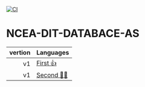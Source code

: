 [![CI](https://github.com/Notliam99/NCEA-DIT-DATABACE-AS/actions/workflows/ci.yml/badge.svg?branch=main)](https://github.com/Notliam99/NCEA-DIT-DATABACE-AS/actions/workflows/ci.yml)
# NCEA-DIT-DATABACE-AS
| vertion | Languages |
|-----:|-----------|
|     v1|[First 👍 ](https://github.com/Notliam99/NCEA-DIT-DATABACE-AS/releases/tag/v1.0)|
|     v1|[Second 👍🏿](https://github.com/Notliam99/NCEA-DIT-DATABACE-AS/releases/tag/v1.0)|
